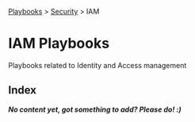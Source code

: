 [Playbooks](../../README.md) > [Security](../README.md) > IAM
# IAM Playbooks

Playbooks related to Identity and Access management

## Index

***No content yet, got something to add? Please do! :)***